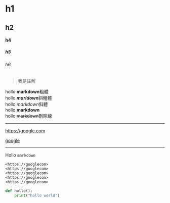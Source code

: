 # h1
## h2 
#### h4
##### h5
###### h6

>我是註解

hollo **markdown**粗體  
hollo ***marldown***斜粗體   
hollo *markdown*斜體  
hollo __markdown__  
hollo ~~markdown~~刪除線  

---

<https://google.com>

[google](https://google.com)

---

Hollo `markdown`

```
<https://googlecom>
<https://googlecom>
<https://googlecom>
<https://googlecom>
<https://googlecom>
```

```python
def hollo():
    print("hollo world")

    

